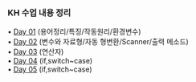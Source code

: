 ### KH 수업 내용 정리

• [Day 01](https://github.com/icici0093/KH_Study/blob/main/JAVA/Day01.md) (용어정리/특징/작동원리/환경변수)  
• [Day 02](https://github.com/icici0093/KH_Study/blob/main/JAVA/Day02.md) (변수와 자료형/자동 형변환/Scanner/출력 메소드)  
• [Day 03](https://github.com/icici0093/KH_Study/blob/main/JAVA/Day03.md) (연산자)  
• [Day 04](https://github.com/icici0093/KH_Study/blob/main/JAVA/Day04.md) (if,switch~case)  
• [Day 05](https://github.com/icici0093/KH_Study/blob/main/JAVA/Day05.md) (if,switch~case)  

